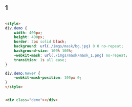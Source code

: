 ## 1

[](../_iframe/前端实验室/蒙板-0.html ':include data-id=0')

<!-- run -->
```html

<style>
div.demo {
	width: 400px;
	height: 400px;
	border: 2px solid black;
	background: url(./imgs/mask/bg.jpg) 0 0 no-repeat;
	background-size: 100% 100%;
	-webkit-mask: url(./imgs/mask/mask_1.png) no-repeat;
	transition: 1s all ease;
}

div.demo:hover {
	-webkit-mask-position: 100px 0;
}
</style>


<div class="demo"></div>
```
